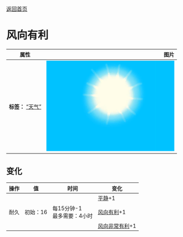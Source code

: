 [返回首页](index.md)  
# 风向有利  
>   
  
  属性  |   图片   
 ----  |  ----:   
 **标签：**	[“天气”](tag_Weather.md)  |  ![](Sprite/WeatherClear_0.png)   
  
## 变化  
操作  |  值  |  时间  |  变化  
----  |  ----  |  ----  |  ----  
耐久  |  初始：16  |  每15分钟-1<br>最多需要：4小时  |  [平静](OpenSea_Calm.md)+1 <br><br>[风向有利](OpenSea_Favourable.md)+1 <br><br>[风向非常有利](OpenSea_VeryFavourable.md)+1   
